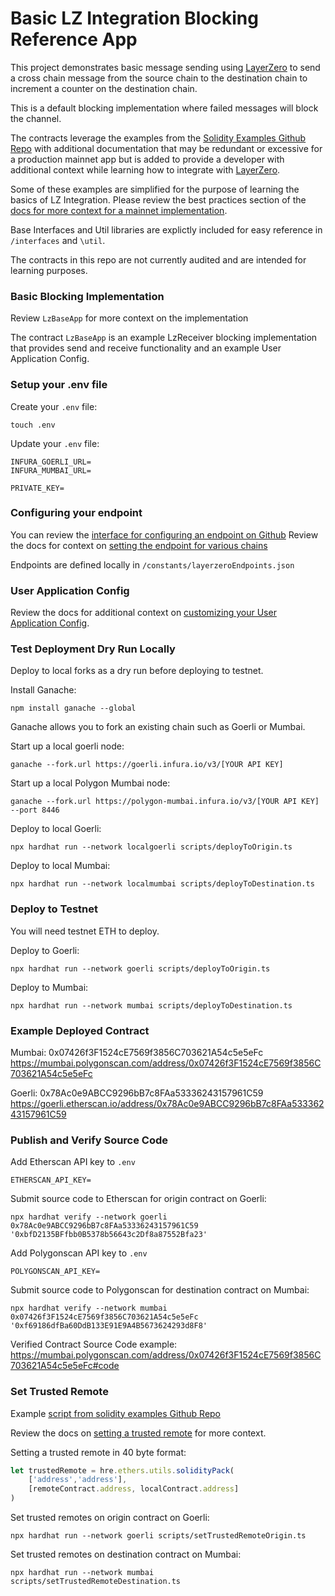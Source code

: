 # Basic LZ Integration Blocking Reference App

This project demonstrates basic message sending using [LayerZero](https://layerzero.network/) to send a cross chain message 
from the source chain to the destination chain to increment a counter on the destination chain.

This is a default blocking implementation where failed messages will block the channel.

The contracts leverage the examples from the [Solidity Examples Github Repo](https://github.com/LayerZero-Labs/solidity-examples)
with additional documentation that may be redundant or excessive for a production mainnet app but is added to
provide a developer with additional context while learning how to integrate with [LayerZero](https://layerzero.network/).

Some of these examples are simplified for the purpose of learning the basics of LZ Integration.  Please review
the best practices section of the [docs for more context for a mainnet implementation](https://layerzero.gitbook.io/docs/evm-guides/best-practice).

Base Interfaces and Util libraries are explictly included for easy reference in `/interfaces` and `\util`.

The contracts in this repo are not currently audited and are intended for learning purposes.

### Basic Blocking Implementation

Review `LzBaseApp` for more context on the implementation

The contract `LzBaseApp` is an example LzReceiver blocking implementation that provides send and 
receive functionality and an example User Application Config.

### Setup your .env file

Create your `.env` file:
```shell
touch .env
```

Update your `.env` file:
```
INFURA_GOERLI_URL=
INFURA_MUMBAI_URL=

PRIVATE_KEY=
```

### Configuring your endpoint

You can review the [interface for configuring an endpoint on Github](https://github.com/LayerZero-Labs/solidity-examples/blob/main/contracts/interfaces/ILayerZeroEndpoint.sol)
Review the docs for context on [setting the endpoint for various chains](https://layerzero.gitbook.io/docs/technical-reference/mainnet/supported-chain-ids)

Endpoints are defined locally in `/constants/layerzeroEndpoints.json`

### User Application Config

Review the docs for additional context on [customizing your User Application Config](https://layerzero.gitbook.io/docs/evm-guides/ua-custom-configuration).

### Test Deployment Dry Run Locally

Deploy to local forks as a dry run before deploying to testnet.  

Install Ganache:
```shell
npm install ganache --global
```

Ganache allows you to fork an existing chain such as Goerli or Mumbai.

Start up a local goerli node:
```shell
ganache --fork.url https://goerli.infura.io/v3/[YOUR API KEY]
```

Start up a local Polygon Mumbai node:
```shell
ganache --fork.url https://polygon-mumbai.infura.io/v3/[YOUR API KEY] --port 8446
```

Deploy to local Goerli:
```shell
npx hardhat run --network localgoerli scripts/deployToOrigin.ts
```

Deploy to local Mumbai:
```shell
npx hardhat run --network localmumbai scripts/deployToDestination.ts
```

### Deploy to Testnet

You will need testnet ETH to deploy.

Deploy to Goerli:
```shell
npx hardhat run --network goerli scripts/deployToOrigin.ts
```

Deploy to Mumbai:
```shell
npx hardhat run --network mumbai scripts/deployToDestination.ts 
```

### Example Deployed Contract

Mumbai:  0x07426f3F1524cE7569f3856C703621A54c5e5eFc
https://mumbai.polygonscan.com/address/0x07426f3F1524cE7569f3856C703621A54c5e5eFc

Goerli: 0x78Ac0e9ABCC9296bB7c8FAa53336243157961C59
https://goerli.etherscan.io/address/0x78Ac0e9ABCC9296bB7c8FAa53336243157961C59


### Publish and Verify Source Code

Add Etherscan API key to `.env`
```
ETHERSCAN_API_KEY=
```

Submit source code to Etherscan for origin contract on Goerli:
```
npx hardhat verify --network goerli 0x78Ac0e9ABCC9296bB7c8FAa53336243157961C59 '0xbfD2135BFfbb0B5378b56643c2Df8a87552Bfa23' 
```



Add Polygonscan API key to `.env`
```
POLYGONSCAN_API_KEY=
```

Submit source code to Polygonscan for destination contract on Mumbai:
```
npx hardhat verify --network mumbai 0x07426f3F1524cE7569f3856C703621A54c5e5eFc '0xf69186dfBa60DdB133E91E9A4B5673624293d8F8' 
```

Verified Contract Source Code example:  https://mumbai.polygonscan.com/address/0x07426f3F1524cE7569f3856C703621A54c5e5eFc#code

### Set Trusted Remote

Example [script from solidity examples Github Repo](https://github.com/LayerZero-Labs/solidity-examples/blob/main/tasks/setTrustedRemote.js)

Review the docs on [setting a trusted remote](https://layerzero.gitbook.io/docs/evm-guides/master/set-trusted-remotes) for more context.


Setting a trusted remote in 40 byte format:
```typescript
let trustedRemote = hre.ethers.utils.solidityPack(
    ['address','address'],
    [remoteContract.address, localContract.address]
)
```

Set trusted remotes on origin contract on Goerli:
```shell
npx hardhat run --network goerli scripts/setTrustedRemoteOrigin.ts 
```

Set trusted remotes on destination contract on Mumbai:
```shell
npx hardhat run --network mumbai scripts/setTrustedRemoteDestination.ts 
```
